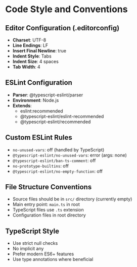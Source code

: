 # Code Style and Conventions

## Editor Configuration (.editorconfig)
- **Charset**: UTF-8
- **Line Endings**: LF
- **Insert Final Newline**: true
- **Indent Style**: Tabs
- **Indent Size**: 4 spaces
- **Tab Width**: 4

## ESLint Configuration
- **Parser**: @typescript-eslint/parser
- **Environment**: Node.js
- **Extends**: 
  - eslint:recommended
  - @typescript-eslint/eslint-recommended
  - @typescript-eslint/recommended

## Custom ESLint Rules
- `no-unused-vars`: off (handled by TypeScript)
- `@typescript-eslint/no-unused-vars`: error (args: none)
- `@typescript-eslint/ban-ts-comment`: off
- `no-prototype-builtins`: off
- `@typescript-eslint/no-empty-function`: off

## File Structure Conventions
- Source files should be in `src/` directory (currently empty)
- Main entry point: `main.ts` in root
- TypeScript files use `.ts` extension
- Configuration files in root directory

## TypeScript Style
- Use strict null checks
- No implicit any
- Prefer modern ES6+ features
- Use type annotations where beneficial
